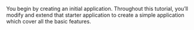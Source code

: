 You begin by creating an initial application. Throughout this tutorial, you’ll modify and extend that starter application to create a simple application which cover all the basic features.
